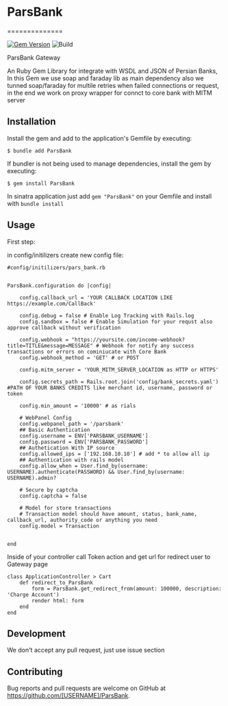 # ParsBank
==============

[![Gem Version](https://badge.fury.io/rb/parsbank.svg)](https://rubygems.org/gems/parsbank)
![Build](https://github.com/abrfanet/ParsBank/workflows/CI/badge.svg)


ParsBank Gateway

An Ruby Gem Library for integrate with WSDL and JSON of Persian Banks, In this Gem we use soap and faraday lib as main dependency also we tunned soap/faraday for multile retries when failed connections or request, in the end we work on proxy wrapper for connct to core bank with MITM server 

## Installation

Install the gem and add to the application's Gemfile by executing:

    $ bundle add ParsBank

If bundler is not being used to manage dependencies, install the gem by executing:

    $ gem install ParsBank

In sinatra application just add `gem "ParsBank"` on your Gemfile and install with `bundle install`

## Usage

First step:

in config/initilizers create new config file:
```
#config/initilizers/pars_bank.rb


ParsBank.configuration do |config|

    config.callback_url = 'YOUR CALLBACK LOCATION LIKE https://example.com/CallBack'

    config.debug = false # Enable Log Tracking with Rails.log
    config.sandbox = false # Enable Simulation for your requst also approve callback without verification

    config.webhook = "https://yoursite.com/income-webhook?title=TITLE&message=MESSAGE" # Webhook for notify any success transactions or errors on cominiucate with Core Bank
    config.webhook_method = 'GET' # or POST 

    config.mitm_server = 'YOUR_MITM_SERVER_LOCATION as HTTP or HTTPS'

    config.secrets_path = Rails.root.join('config/bank_secrets.yaml') #PATH OF YOUR BANKS CREDITS like merchant id, username, password or token

    config.min_amount = '10000' # as rials

    # WebPanel Config
    config.webpanel_path = '/parsbank'
    ## Basic Authentication
    config.username = ENV['PARSBANK_USERNAME']
    config.password = ENV['PARSBANK_PASSWORD']
    ## Authetication With IP source
    config.allowed_ips = ['192.168.10.10'] # add * to allow all ip
    ## Authentication with rails model
    config.allow_when = User.find_by(username: USERNAME).authenticate(PASSWORD) && User.find_by(username: USERNAME).admin?

    # Secure by captcha
    config.captcha = false

    # Model for store transactions
    # Transaction model should have amount, status, bank_name, callback_url, authority_code or anything you need
    config.model = Transaction 
    

end

```


Inside of your controller call Token action and get url for redirect user to Gateway page

```
class ApplicationController > Cart 
    def redirect_to_ParsBank
        form = ParsBank.get_redirect_from(amount: 100000, description: 'Charge Account')
        render html: form
    end
end
```


## Development

We don't accept any pull request, just use issue section

## Contributing

Bug reports and pull requests are welcome on GitHub at https://github.com/[USERNAME]/ParsBank.
